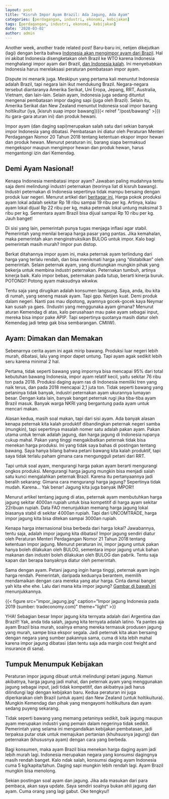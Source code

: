 ```yaml
---
layout: post
title: "Kisruh Impor Ayam Brazil: Ada Jagung, Ada Ayam"
categories: [perdagangan, industri, ekonomi, kebijakan]
tags: [perdagangan, industri, ekonomi, kebijakan]
date: '2020-03-02'
author: admin
---
```

Another week, another trade related post! Baru-baru ini, netijen dikejutkan (lagi) dengan berita bahwa [Indonesia akan mengimpor ayam dari Brazil](https://beritagar.id/artikel/berita/siap-siap-indonesia-bisa-kebanjiran-ayam-dari-brasil). Hal ini akibat Indonesia disengketakan oleh Brazil ke WTO karena Indonesia menghalangi impor ayam dari Brazil, [dan Indonesia kalah](https://www.liputan6.com/bisnis/read/4032299/kalah-gugatan-di-wto-ri-buka-keran-impor-ayam-dari-brazil?related=dable&utm_expid=.9Z4i5ypGQeGiS7w9arwTvQ.1&utm_referrer=https%3A%2F%2Fwww.google.com%2F). Ini menyebabkan Indonesia harus merelaksasi peraturan pembatasan impor ayam.

Dispute ini menarik juga. Meskipun yang pertama kali menuntut Indonesia adalah Brazil, tapi negara lain ikut mendukung Brazil. Negara-negara tersebut diantaranya Amerika Serikat, Uni Eropa, Jepang, RRT, Australia, Vietnam, dan lain-lain. Selain ayam, Indonesia juga sedang dituntut mengenai pembatasan impor daging sapi (juga oleh Brazil). Selain itu, Amerika Serikat dan New Zealand menuntut Indonesia soal impor barang holtikultur (iya, [kisruh suap impor bawang]({{< relref "/post/bawang" >}}) itu gara-gara aturan ini) dan produk hewani.

Impor ayam (dan daging sapi)merupakan salah satu dari sekian banyak impor Indonesia yang dibatasi. Pembatasan ini diatur oleh Peraturan Menteri Perdagangan Nomor 20 Tahun 2018 tentang ketentuan ekspor impor hewan dan produk hewan. Menurut peraturan ini, barang siapa bermaksud mengekspor maupun mengimpor hewan dan produk hewan, harus mengantongi izin dari Kemendag.

## Demi Ayam Nasional!

Kenapa Indonesia membatasi impor ayam? Jawaban paling mudahnya tentu saja demi melindungi industri peternakan (teorinya liat di kisruh bawang). Industri peternakan di Indonesia sepertinya tidak mampu bersaing dengan produk luar negeri. Menurut artikel dari [beritagar ini](https://beritagar.id/artikel/berita/siap-siap-indonesia-bisa-kebanjiran-ayam-dari-brasil), Harga pokok produksi ayam lokal adalah sekitar Rp 18 ribu sampai 19 ribu per kg. Artinya, kalau ayam lokal dijual Rp 22 ribu per kg, maka peternak lokal untung maksimal 3 ribu per kg. Sementara ayam Brazil bisa dijual sampai Rp 10 ribu per kg. Jauh banget!

Di sisi yang lain, pemerintah punya tugas menjaga inflasi agar stabil. Pemerintah yang menilai berapa harga pasar yang pantas. Jika kemahalan, maka pemerintah akan menginstruksikan BULOG untuk impor. Kalo bagi pemerintah masih murah? Impor pun distop.

Berkat ditahannya impor ayam ini, maka peternak ayam terlindung dari harga yang terlalu rendah, dan bisa menikmati harga yang “distabilkan” oleh pemerintah. Selain peternak ayam, yang diuntungkan mungkin pihak yang bekerja untuk membina industri peternakan. Peternakan tumbuh, artinya kinerja baik. Kalo impor bebas, peternakan pada tutup, berarti kinerja buruk. POTONG!! Potong ayam maksudnya wkwkw.

Tentu saja yang dirugikan adalah konsumen langsung. Saya, anda, ibu kita di rumah, yang seneng masak ayam. Tapi gpp. Netijen kuat. Demi produk dalam negeri. Nanti pas mau dipotong, ayamnya gocek-gocek kaya Neymar kan susah ya gaes.
(Industri yang menggunaka ayam gimana? Menurut aturan Kemendag di atas, kalo perusahaan mau pake ayam sebagai input, mereka bisa impor pake APIP. Tapi sepertinya quotanya masih diatur oleh Kemendag jadi tetep gak bisa sembarangan. CMIIW).

## Ayam: Dimakan dan Memakan

Sebenarnya cerita ayam ini agak mirip bawang. Produksi luar negeri lebih murah, dibatasi, lalu yang impor dapet untung. Tapi ayam agak sedikit lebih seru karena minimal 2 hal.

Pertama, tidak seperti bawang yang impornya bisa mencapai 95% dari total kebutuhan bawang Indonesia, impor ayam relatif kecil, yaitu sekitar 76 ribu ton pada 2018. Produksi daging ayam ras di Indonesia memiliki tren yang naik terus, dan pada 2018 mencapai 2,1 juta ton. Tidak seperti bawang yang petaninya tidak banyak, industri peternakan ayam ukurannya lumayan besar. Dengan kata lain, banyak banget peternak rugi jika tiba-tiba ayam Brazil masuk. Banyak warga NKRI yang bergantung pada ayam untuk mencari makan.

Alasan kedua, masih soal makan, tapi dari sisi ayam. Ada banyak alasan kenapa peternak kita kalah produktif dibandingkan peternak negeri samba (mungkin), tapi sepertinya masalah nomer satu adalah pakan ayam. Pakan utama untuk ternak adalah jagung, dan harga jagung di Indonesia rupanya cukup mahal. Pakan yang tinggi mengakibatkan peternak tidak bisa menekan harga produksi. Ini yang tidak saya bahas di postingan tentang bawang. Saya hanya bilang bahwa petani bawang kita kalah produktif, tapi saya tidak terlalu paham gimana cara mengungguli petani dari RRT.

Tapi untuk soal ayam, mengurangi harga pakan ayam berarti mengurangi ongkos produksi. Mengurangi harga jagung mungkin bisa menjadi salah satu kunci mengalahkan peternak Brazil. Karena itu pertanyaannya jadi beralih sekarang: Gimana cara mengurangi harga jagung?
Sepertinya tidak mudah. Karena… Yak benar! Jagung kita juga banyak IMPOR!!

Menurut artikel tentang jagung di atas, peternak ayam membutuhkan harga jagung sekitar 4000an rupiah untuk bisa kompetitif di harga ayam sekitar 22ribuan rupiah. Data FAO menunjukkan memang harga jagung lokal biasanya stabil di sekitar 4 000an rupiah. Tapi dari UNCOMTRADE, harga impor jagung kita bisa ditekan sampai 3000an rupiah.

Kenapa harga internasional bisa berbeda dari harga lokal? Jawabannya, tentu saja, adalah impor jagung kita dibatasi!
Impor jagung sendiri diatur oleh Peraturan Menteri Perdagangan Nomor 21 Tahun 2018 tentang ketentuan impor jagung. Menurut peraturan ini, impor jagung untuk pakan hanya boleh dilakukan oleh BULOG, sementara impor jagung untuk bahan makanan dan industri boleh dilakukan oleh BULOG dan pabrik. Tentu saja kapan dan berapa banyaknya diatur oleh pemerintah.

Sama dengan ayam. Petani jagung ingin harga tinggi, peternak ayam ingin harga rendah. Pemerintah, daripada keduanya berantem, memilih mendamaikan dengan cara mereka yang atur harga. Cinta damai banget yah kita ehe ehe.
Lalu dari mana kita impor jagung? [Gambar di bawah ini](https://trendeconomy.com/data/h2/Indonesia/1005) menunjukkannya.

{{< figure src="impor_jagung.jpg" caption="Impor jagung Indonesia pada 2019 (sumber: tradeconomy.com)" theme="light" >}}

YHA! Sebagian besar Impor jagung kita ternyata adalah dari Argentina dan Brazil!! Yak, anda tida salah, jagung kita ternyata adalah latino. Ya pantes aja ayam Brazil bisa murah, soalnya emang mereka termasuk produsen jagung yang murah, sampe bisa ekspor segala. Jadi peternak kita akan bersaing dengan negara yang sumber pakannya sama, cuma di kita lebih mahal karena impor jagung dibatasi (dan tentu saja ada margin cost freight and insurance di sana).

## Tumpuk Menumpuk Kebijakan

Peraturan impor jagung dibuat untuk melindungi petani jagung. Namun akibatnya, harga jagung jadi mahal, dan peternak ayam yang menggunakan jagung sebagai input, jadi tidak kompetitif, dan akibatnya jadi harus dilindungi lagi dengan kebijakan baru. Kedua peraturan ini juga diperkarakan oleh Brazil (untuk ayam) dan New Zealand (untuk holtikultura). Mungkin Kemendag dan pihak yang mengayomi holtikultura dan ayam sedang puyeng sekarang.

Tidak seperti bawang yang memang petaninya sedikit, baik jagung maupun ayam merupakan industri yang pemain dalam negerinya tidak sedikit. Pemerintah yang selama ini mengandalkan kebijakan pembatasan, jadi terpaksa putar otak untuk memajukan pertanian (khuhsusnya jagung) dan peternakan (khususnya ayam) dengan cara yang berbeda.

Bagi konsumen, maka ayam Brazil bisa menekan harga daging ayam jadi lebih murah lagi. Indonesia merupakan negara yang konsumsi dagingnya masih rendah banget. Kalo ndak salah, konsumsi daging ayam Indonesia cuma 5 kg/kapita/tahun. Daging sapi mungkin lebih rendah lagi. Ayam Brazil mungkin bisa menolong.

Sekian postingan soal ayam dan jagung. Jika ada masukan dari para pembaca, akan saya update. Saya sendiri soalnya bukan ahli jagung dan ayam. Cuma orang yang lagi gabut. Oke tengkyu!!
